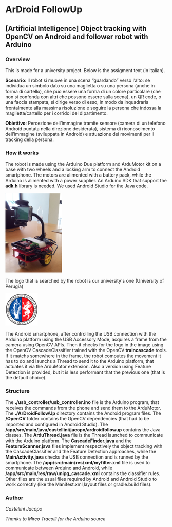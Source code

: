 # ArDroid FollowUp
## [Artificial Intelligence] Object tracking with OpenCV on Android and follower robot with Arduino

### Overview
This is made for a university project. Below is the assigment text (in italian).

**Scenario**: Il robot si muove in una scena “guardando” verso l’alto: se individua un simbolo dato su una maglietta o su una persona (anche in forma di cartello), che può essere una forma di un colore particolare (che non si confonda con altri che possono essere sulla scena), un QR code, o una faccia stampata, si dirige verso di esso, in modo da inquadrarla frontalmente alla massima risoluzione e seguire la persona che indossa la maglietta/cartello per i corridoi del dipartimento.
  
**Obiettivo**: Percezione dell’immagine tramite sensore (camera di un telefono Android puntata nella direzione desiderata), sistema di riconoscimento dell’immagine (sviluppata in Android) e attuazione dei movimenti per il tracking della persona.

### How it works
The robot is made using the Arduino Due platform and ArduMotor kit on a base with two wheels and a locking arm to connect the Android smartphone. The motors are alimented with a battery pack, while the Arduino is alimented with a power supplier. An Arduino SDK that support the **adk.h** library is needed. We used Android Studio for the Java code.

<img src="/ArduRobot 2.png" width="35%" height="35%" alt="Robot Structure" />

The logo that is searched by the robot is our university's one (University of Perugia)

<img src="/ArDroidFollowUp/app/src/main/res/drawable/unipg.png" width="20%" height="20%" alt="UniPG Logo" />

The Android smartphone, after controlling the USB connection with the Arduino platform using the USB Accessory Mode, acquires a frame from the camera using OpenCV APIs. Then it checks for the logo in the image using the OpenCV CascadeClassifier trained with the OpenCV **traincascade** tools. If it matchs somewhere in the frame, the robot computes the movement it has to do and launchs a Thread to send it to the Arduino platform, that actuates it via the ArduMotor extension. Also a version using Feature Detection is provided, but it is less performant that the previous one (that is the default choice).

### Structure
The **./usb_controller/usb_controller.ino** file is the Arduino program, that receives the commands from the phone and send them to the ArduMotor. The **./ArDroidFollowUp** directory contains the Android program files. The **/OpenCV** folder contains the OpenCV dependencies (that had to be imported and configured in Android Studio). The **/app/src/main/java/castellini/jacopo/ardroidfollowup** contains the Java classes. The **ArduThread.java** file is the Thread launched to communicate with the Arduino platform. The **CascadeFinder.java** and the **FeatureScanner.java** files implement respectively the object tracking with the CascadeClassifier and the Feature Detection approaches, while the **MainActivity.java** checks the USB connection and is runned by the smartphone. The **/app/src/main/res/xml/myfilter.xml** file is used to communicate between Arduino and Android, while **/app/src/main/res/raw/unipg_cascade.xml** contains the classifier rules. Other files are the usual files required by Android and Android Studio to work correctly (like the Manifest.xml,layout files or gradle.build files).

### Author
*Castellini Jacopo*

*Thanks to Mirco Tracolli for the Arduino source*
